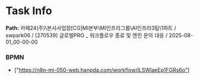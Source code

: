 # Task Info

**Path:** 카페24(주)\본사사업장\[CG]MI본부\MI인프라그룹\AI인프라3팀\1파트 / swpark06 / [270539] 글로벌PRO _ 워크플로우 종료 및 엔진 문의 대응 / 2025-08-01_00-00-00

### BPMN
- ["https://n8n-mi-050-web.hanpda.com/workflow/jLSWlaeEp1FGRs6o"]

